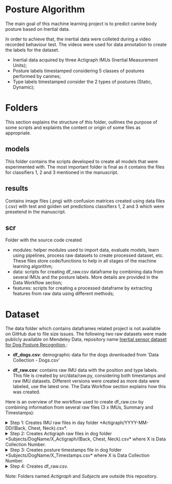 # Posture Algorithm
The main goal of this machine learning project is to predict canine body posture based on Inertial data. 

In order to achieve that, the inertial data were colleted during a video recorded behaviour test. The videos were used for data annotation to create the labels for the dataset. 
- Inertial data acquired by three Actigraph IMUs (Inertial Measurement Units);
- Posture labels timestamped considering 5 classes of postures performed by canines;
- Type labels timestamped consider the 2 types of postures (Static, Dynamic);

# Folders
This section explains the structure of this folder, outlines the purpose of some scripts and explaints the content or origin of some files as appropriate.

## models
This folder contains the scripts developed to create all models that were experimented with. The most important folder is final as it contains the files for classifiers 1, 2 and 3 mentioned in the manuscript. 

## results
Contains image files (.png) with confusion matrices created using data files (.csv) with test and golden set predictions classifiers 1, 2 and 3 which were presetend in the manuscript.

## scr
Folder with the source code created 
- modules: helper modules used to import data, evaluate models, learn using pipelines, process raw datasets to create processed dataset, etc. These files store code/functions to help in all stages of the machine learning algorithm;
- data: scripts for creating df_raw.csv dataframe by combining data from several IMUs and the posture labels. More details are provided in the Data Workflow section;
- features: scripts for creating a processed dataframe by extracting features from raw data using different methods;

# Dataset

The data folder which contains dataframes related project is not available on GitHub due to file size issues. The following two raw datasets were made publicly available on Mendeley Data, repository name [Inertial sensor dataset for Dog Posture Recognition
](https://data.mendeley.com/v1/datasets/mpph6bmn7g/draft?a=94173ece-2a20-4d70-9ca3-f358d4703ecb):

- **df_dogs.csv**: demographic data for the dogs downloaded from 'Data Collection - Dogs.csv'
</details>

- **df_raw.csv**: contains raw IMU data with the position and type labels. This file is created by src/data/raw.py, considering both timestamps and raw IMU datasets. Different versions were created as more data were labeled, use the latest one. The Data Workflow section explains how this was created.

Here is an overview of the workflow used to create df_raw.csv by combining information from several raw files (3 x IMUs, Summary and Timestamps):

<details><summary>  Step 1: Creates IMU raw files in day folder *Actigraph/YYYY-MM-DD/(Back, Chest, Neck).csv*. </summary>
    ActiLife software is used to download the data from the IMUs and export it to .csv files. The raw data acquired in one data collection day are recorded by three Actigraph IMUs placed on different body parts (back, chest, neck). ActiLife software is used to download the data from each of those, resulting in three raw ActiLife files *Actigraph/YYYY-MM-DD/(Back, Chest, Neck).gt3x and agd* file formats. ActiLife Software is used to export those three raw ActiLife .gt3x files into IMU .csv files. Each of three files contain 3-axial accelerometer, gyroscope, magnetometer data for all the dogs tested in a given day.</details>

<details><summary>  Step 2: Creates Actigraph raw files in dog folder *Subjects/DogName/X_Actigraph/(Back, Chest, Neck).csv* where X is Data Collection Number. </summary>
    Python script in path *scr/data/imu_select.py*. (1) Imports *Data Collection - Summary.csv* to extract each dog's behaviour test start and finish datetime data. (2) Imports & selects data considering the dog's data collection time from the three raw IMU located at *Actigraph/YYYY-MM-DD/(Back, Chest, Neck).csv* files. (3) Saves selected data in the dog's folder. Path format: *Subjects/DogName/X_Actigraph* where X is Data Collection Number.</details>

<details><summary>  Step 3: Creates posture timestamps file in dog folder *Subjects/DogName/X_Timestamps.csv* where X is Data Collection Number. </summary>
    Excel macro saves .csv time to dog folder from postures labels in the Timestamp excel file.</details>

<details><summary>  Step 4: Creates df_raw.csv. </summary>
    Python script in path *scr/data/raw_create.py*. (1) Imports Raw ActiLife data in *Subjects/DogName/X_Actigraph/(Back, Chest, Neck).csv* and Timestamps is *Subjects/DogName/X_Timestamps.csv*. (2) Combines them to create df_raws. (3) Imports *Data Collection - Dogs* data for demographical information and data exploration.</details>

Note: Folders named *Actigraph* and *Subjects* are outside this repository.
